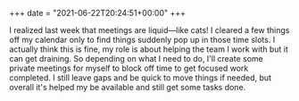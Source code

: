+++
date = "2021-06-22T20:24:51+00:00"
+++

I realized last week that <span class="yellow-highlight">meetings are liquid</span>—like cats! I cleared a few things off my calendar only to find things suddenly pop up in those time slots. I actually think this is fine, my role is about helping the team I work with but it can get draining. So depending on what I need to do, I'll create some private meetings for myself to block off time to get focused work completed. I still leave gaps and be quick to move things if needed, but overall it's helped my be available and still get some tasks done.